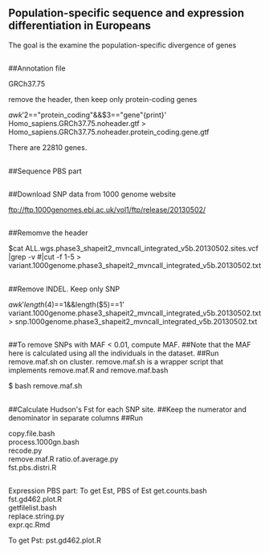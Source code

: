 ## Population-specific sequence and expression differentiation in Europeans
The goal is the examine the population-specific divergence of genes
##
##
##Annotation file 

GRCh37.75

remove the header, then keep only protein-coding genes

$awk '$2=="protein_coding"&&$3=="gene"{print}' Homo_sapiens.GRCh37.75.noheader.gtf > Homo_sapiens.GRCh37.75.noheader.protein_coding.gene.gtf

There are 22810 genes.
##
##

##Sequence PBS part
##
##Download SNP data from 1000 genome website

ftp://ftp.1000genomes.ebi.ac.uk/vol1/ftp/release/20130502/

##
##Remomve the header

$cat  ALL.wgs.phase3_shapeit2_mvncall_integrated_v5b.20130502.sites.vcf |grep -v \#|cut -f 1-5 > variant.1000genome.phase3_shapeit2_mvncall_integrated_v5b.20130502.txt

##
##Remove INDEL. Keep only SNP

$awk 'length($4)==1&&length($5)==1' variant.1000genome.phase3_shapeit2_mvncall_integrated_v5b.20130502.txt > snp.1000genome.phase3_shapeit2_mvncall_integrated_v5b.20130502.txt

##
##To remove SNPs with MAF < 0.01, compute MAF. 
##Note that the MAF here is calculated using all the individuals in the dataset.
##Run remove.maf.sh on cluster. remove.maf.sh is a wrapper script that implements remove.maf.R and remove.maf.bash

$ bash remove.maf.sh

##
##Calculate Hudson's Fst for each SNP site. 
##Keep the numerator and denominator in separate columns
##Run


copy.file.bash 	
process.1000gn.bash 	
recode.py 	
remove.maf.R
ratio.of.average.py 	
fst.pbs.distri.R 	 
##
##
Expression PBS part: 
To get Est, PBS of Est
get.counts.bash 	
fst.gd462.plot.R 	
getfilelist.bash 	
replace.string.py 	
expr.qc.Rmd


To get Pst: 
pst.gd462.plot.R 	
